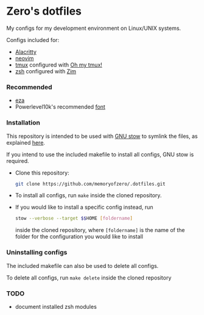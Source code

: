 # Zero's dotfiles

My configs for my development environment on Linux/UNIX systems.

Configs included for:
- [Alacritty](https://github.com/alacritty/alacritty)
- [neovim](https://github.com/neovim/neovim)
- [tmux](https://github.com/tmux/tmux) configured with [Oh my tmux!](https://github.com/gpakosz/.tmux)
- [zsh](https://www.zsh.org/) configured with [Zim](https://github.com/zimfw/zimfw)


### Recommended
- [eza](https://github.com/eza-community/eza)
- Powerlevel10k's recommended [font](https://github.com/romkatv/powerlevel10k#fonts)

### Installation
This repository is intended to be used with [GNU stow](https://www.gnu.org/software/stow/) to symlink the files, as explained [here](https://venthur.de/2021-12-19-managing-dotfiles-with-stow.html).

If you intend to use the included makefile to install all configs, GNU stow is required.

- Clone this repository:
    ```sh
    git clone https://github.com/memoryofzero/.dotfiles.git
    ```
- To install all configs, run `make` inside the cloned repository.

- If you would like to install a specific config instead, run
    ```sh
    stow --verbose --target $$HOME [foldername]
    ```
    inside the cloned repository, where `[foldername]` is the name of the folder for the configuration you would like to install

### Uninstalling configs
The included makefile can also be used to delete all configs.

To delete all configs, run `make delete` inside the cloned repository

### TODO
- document installed zsh modules
